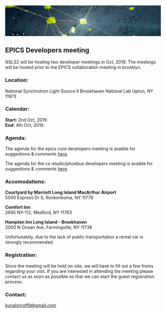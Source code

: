 ![Home](/EPICS_HOME_v05_2544x502.jpg)

## EPICS Developers meeting

NSLS2 will be hosting two developer meetings in Oct, 2019. The meetings will be hosted prior to the EPICS collaboration meeting in brooklyn.

### Location:  
National Synchrotron Light Source II
Brookhaven National Lab
Upton, NY 11973


### Calendar:  
**Start:** 2nd Oct, 2019.  
**End:** 4th Oct, 2019.

### Agenda:  
The agenda for the epics core developers meeting is avaible for suggestions & comments [here](https://docs.google.com/document/d/1XmsytQm-9YVF0LBQLa8qRfEoXb6J_mJ53XFGR98cXo4/edit?usp=sharing).  

The agenda for the cs-studio/phoebus developers meeting is avaible for suggestions & comments [here](https://docs.google.com/document/d/15pWgpeu6hEeLFEEo0Un_U-Wqq0kUdP5b_-Y_mOPKfGw/edit?usp=sharing).  

### Accomodations:  

**Courtyard by Marriott Long Island MacArthur Airport**  
5000 Express Dr S, Ronkonkoma, NY 11779  

**Comfort Inn**  
2695 NY-112, Medford, NY 11763  

**Hampton Inn Long Island - Brookhaven**  
2000 N Ocean Ave, Farmingville, NY 11738  

Unfortunately, due to the lack of public transportation a rental car is strongly recommended.

### Registration:  

Since the meeting will be held on-site, we will have to fill out a few froms regarding your visit. If you are interested in attending the meeting please contact us as soon as possible so that we can start the guest registration process.

### Contact:  
kunalshroff9@gmail.com
